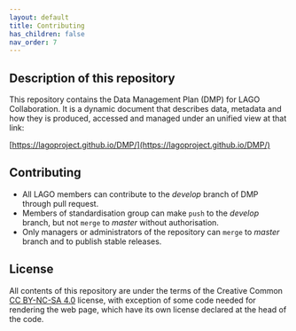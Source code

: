 ```yaml
---
layout: default
title: Contributing
has_children: false
nav_order: 7
---
```


## Description of this repository

This repository contains the Data Management Plan (DMP) for LAGO Collaboration. It is a dynamic document that describes data, metadata and how they is produced, accessed and managed under an unified view at that link:

[https://lagoproject.github.io/DMP/](https://lagoproject.github.io/DMP/)

## Contributing

- All LAGO members can contribute to the *develop* branch of DMP through pull request.
- Members of standardisation group can make `push` to the *develop* branch, but not `merge` to *master* without authorisation.
- Only managers or administrators of the repository can `merge` to *master* branch and to publish stable releases.

## License

All contents of this repository are under the terms of the Creative Common [CC BY-NC-SA 4.0](./LICENSE) license, with exception of some code needed for rendering the web page, which have its own license declared at the head of the code.  


